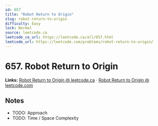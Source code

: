 ```yaml
--- 
id: 657
title: "Robot Return to Origin"
slug: robot-return-to-origin
difficulty: Easy
lock: Normal
source: leetcode.ca
leetcode_ca_url: https://leetcode.ca/all/657.html
leetcode_url: https://leetcode.com/problems/robot-return-to-origin/
---
```


# 657. Robot Return to Origin

**Links:** [Robot Return to Origin @ leetcode.ca](https://leetcode.ca/all/657.html) · [Robot Return to Origin @ leetcode.com](https://leetcode.com/problems/robot-return-to-origin/)

## Notes
- TODO: Approach
- TODO: Time / Space Complexity
